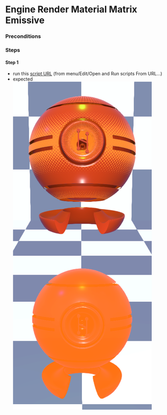 # Engine Render Material Matrix Emissive

### Preconditions

### Steps

#### Step 1
- run this [script URL](./emissive.js?raw=true) (from menu/Edit/Open and Run scripts From URL...)
- expected ![](./emissive.png)

 